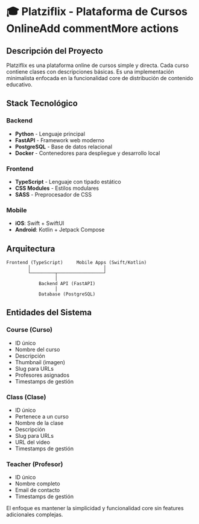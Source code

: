 # 🎓 Platziflix - Plataforma de Cursos OnlineAdd commentMore actions

## Descripción del Proyecto

Platziflix es una plataforma online de cursos simple y directa. Cada curso contiene clases con descripciones básicas. Es una implementación minimalista enfocada en la funcionalidad core de distribución de contenido educativo.

## Stack Tecnológico

### Backend
- **Python** - Lenguaje principal
- **FastAPI** - Framework web moderno
- **PostgreSQL** - Base de datos relacional
- **Docker** - Contenedores para despliegue y desarrollo local

### Frontend
- **TypeScript** - Lenguaje con tipado estático
- **CSS Modules** - Estilos modulares
- **SASS** - Preprocesador de CSS

### Mobile
- **iOS**: Swift + SwiftUI
- **Android**: Kotlin + Jetpack Compose

## Arquitectura

```
Frontend (TypeScript)     Mobile Apps (Swift/Kotlin)
        │                           │
        └─────────┬─────────────────┘
                  │
            Backend API (FastAPI)
                  │
            Database (PostgreSQL)
```

## Entidades del Sistema

### Course (Curso)
- ID único
- Nombre del curso
- Descripción
- Thumbnail (imagen)
- Slug para URLs
- Profesores asignados
- Timestamps de gestión

### Class (Clase)
- ID único
- Pertenece a un curso
- Nombre de la clase
- Descripción
- Slug para URLs
- URL del video
- Timestamps de gestión

### Teacher (Profesor)
- ID único
- Nombre completo
- Email de contacto
- Timestamps de gestión


El enfoque es mantener la simplicidad y funcionalidad core sin features adicionales complejas.